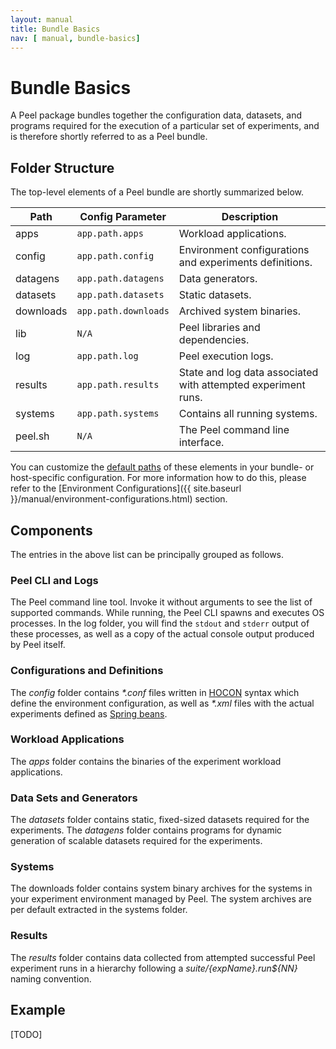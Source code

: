 ```yaml
---
layout: manual
title: Bundle Basics
nav: [ manual, bundle-basics]
---
```


# Bundle Basics

A Peel package bundles together the configuration data, datasets, and programs required for the execution of a particular set of experiments, and is therefore shortly referred to as a Peel bundle.

## Folder Structure

The top-level elements of a Peel bundle are shortly summarized below.

| Path      | Config Parameter     | Description                                                   |
| --------- | -------------------- | ------------------------------------------------------------- |
| apps      | `app.path.apps`      | Workload applications.                                        |
| config    | `app.path.config`    | Environment configurations and experiments definitions.       |
| datagens  | `app.path.datagens`  | Data generators.                                              |
| datasets  | `app.path.datasets`  | Static datasets.                                              |
| downloads | `app.path.downloads` | Archived system binaries.                                     |
| lib       | `N/A`                | Peel libraries and dependencies.                              |
| log       | `app.path.log`       | Peel execution logs.                                          |
| results   | `app.path.results`   | State and log data associated with attempted experiment runs. |
| systems   | `app.path.systems`   | Contains all running systems.                                 |
| peel.sh   | `N/A`                | The Peel command line interface.                              |

You can customize the [default paths](https://github.com/stratosphere/peel/blob/master/peel-core/src/main/resources/reference.conf) of these elements in your bundle- or host-specific configuration. For more information how to do this, please refer to the [Environment Configurations]({{ site.baseurl }}/manual/environment-configurations.html) section.

## Components

The entries in the above list can be principally grouped as follows.

### Peel CLI and Logs

The Peel command line tool. Invoke it without arguments to see the list of supported commands. While running, the Peel CLI spawns and executes OS processes. In the log folder, you will find the `stdout` and `stderr` output of these processes, as well as a copy of the actual console output produced by Peel itself.

### Configurations and Definitions

The *config* folder contains *\*.conf* files written in [HOCON](https://github.com/typesafehub/config/blob/master/HOCON.md) syntax which define the environment configuration, as well as *\*.xml* files with the actual experiments defined as [Spring beans](http://docs.spring.io/spring/docs/current/spring-framework-reference/html/xsd-config.html).

### Workload Applications

The *apps* folder contains the binaries of the experiment workload applications.

### Data Sets and Generators

The *datasets* folder contains static, fixed-sized datasets required for the experiments. The *datagens* folder contains programs for dynamic generation of scalable datasets required for the experiments.

### Systems

The downloads folder contains system binary archives for the systems in your experiment environment managed by Peel. The system archives are per default extracted in the systems folder.

### Results

The *results* folder contains data collected from attempted successful Peel experiment runs in a hierarchy following a *${suite}/${expName}.run${NN}* naming convention.

## Example

[TODO]